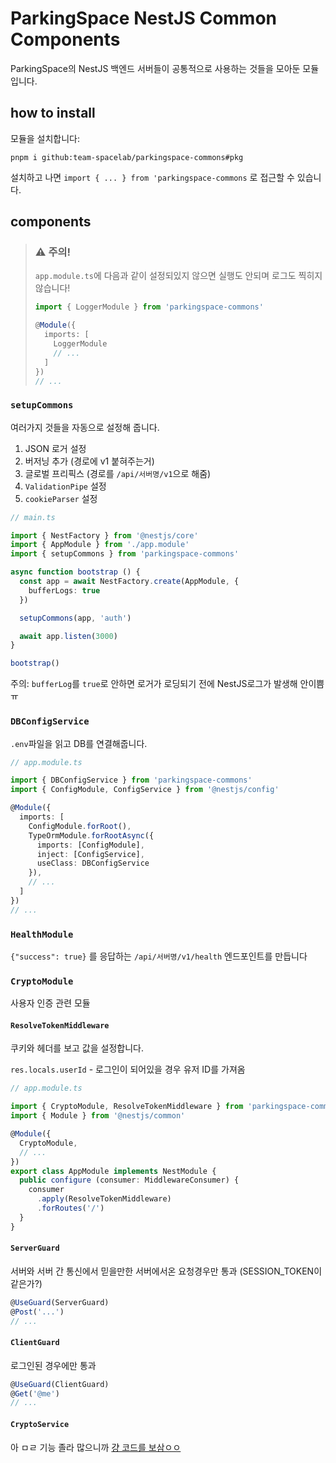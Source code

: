 # ParkingSpace NestJS Common Components
ParkingSpace의 NestJS 백엔드 서버들이 공통적으로 사용하는 것들을 모아둔 모듈입니다.

## how to install
모듈을 설치합니다:
```
pnpm i github:team-spacelab/parkingspace-commons#pkg
```
설치하고 나면 `import { ... } from 'parkingspace-commons` 로 접근할 수 있습니다.

## components
> ### :warning: 주의!
> `app.module.ts`에 다음과 같이 설정되있지 않으면 실행도 안되며 로그도 찍히지 않습니다!
> ```ts
> import { LoggerModule } from 'parkingspace-commons'
> 
> @Module({
>   imports: [
>     LoggerModule
>     // ...
>   ]
> })
> // ...
> ```

### `setupCommons`
여러가지 것들을 자동으로 설정해 줍니다.

1. JSON 로거 설정
2. 버저닝 추가 (경로에 v1 붙혀주는거)
3. 글로벌 프리픽스 (경로를 `/api/서버명/v1`으로 해줌)
4. `ValidationPipe` 설정
5. `cookieParser` 설정

```ts
// main.ts

import { NestFactory } from '@nestjs/core'
import { AppModule } from './app.module'
import { setupCommons } from 'parkingspace-commons'

async function bootstrap () {
  const app = await NestFactory.create(AppModule, {
    bufferLogs: true
  })

  setupCommons(app, 'auth')

  await app.listen(3000)
}

bootstrap()
```

주의: `bufferLog`를 `true`로 안하면 로거가 로딩되기 전에 NestJS로그가 발생해 안이쁨ㅠ

### `DBConfigService`
`.env`파일을 읽고 DB를 연결해줍니다.

```ts
// app.module.ts

import { DBConfigService } from 'parkingspace-commons'
import { ConfigModule, ConfigService } from '@nestjs/config'

@Module({
  imports: [
    ConfigModule.forRoot(),
    TypeOrmModule.forRootAsync({
      imports: [ConfigModule],
      inject: [ConfigService],
      useClass: DBConfigService
    }),
    // ...
  ]
})
// ...
```

### `HealthModule`
`{"success": true}` 를 응답하는 `/api/서버명/v1/health` 엔드포인트를 만듭니다

### `CryptoModule`
사용자 인증 관련 모듈

#### `ResolveTokenMiddleware`
쿠키와 헤더를 보고 값을 설정합니다.

`res.locals.userId` - 로그인이 되어있을 경우 유저 ID를 가져옴

```ts
// app.module.ts

import { CryptoModule, ResolveTokenMiddleware } from 'parkingspace-commons'
import { Module } from '@nestjs/common'

@Module({
  CryptoModule,
  // ...
})
export class AppModule implements NestModule {
  public configure (consumer: MiddlewareConsumer) {
    consumer
      .apply(ResolveTokenMiddleware)
      .forRoutes('/')
  }
}
```

#### `ServerGuard`
서버와 서버 간 통신에서 믿을만한 서버에서온 요청경우만 통과 (SESSION_TOKEN이 같은가?)

```ts
@UseGuard(ServerGuard)
@Post('...')
// ...
```

#### `ClientGuard`
로그인된 경우에만 통과

```ts
@UseGuard(ClientGuard)
@Get('@me')
// ...
```

#### `CryptoService`
아 ㅁㄹ 기능 졸라 많으니까 [걍 코드를 보삼ㅇㅇ](src/crypto/crypto.service.ts)
